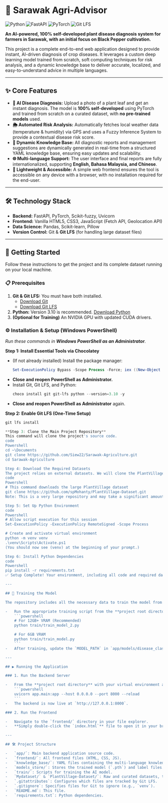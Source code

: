 # 🌿 Sarawak Agri-Advisor

![Python](https://img.shields.io/badge/Python-3.10-3776AB?style=for-the-badge&logo=python&logoColor=white)
![FastAPI](https://img.shields.io/badge/FastAPI-009688?style=for-the-badge&logo=fastapi&logoColor=white)
![PyTorch](https://img.shields.io/badge/PyTorch-EE4C2C?style=for-the-badge&logo=pytorch&logoColor=white)
![Git LFS](https://img.shields.io/badge/Git%20LFS-1.3GB-blue?style=for-the-badge&logo=git&logoColor=white)

**An AI-powered, 100% self-developed plant disease diagnosis system for farmers in Sarawak, with an initial focus on Black Pepper cultivation.**

This project is a complete end-to-end web application designed to provide instant, AI-driven diagnosis of crop diseases. It leverages a custom deep learning model trained from scratch, soft computing techniques for risk analysis, and a dynamic knowledge base to deliver accurate, localized, and easy-to-understand advice in multiple languages.

---

## ✨ Core Features

-   **📸 AI Disease Diagnosis:** Upload a photo of a plant leaf and get an instant diagnosis. The model is **100% self-developed** using PyTorch and trained from scratch on a curated dataset, with **no pre-trained models** used.
-   **🌦️ Automated Risk Analysis:** Automatically fetches local weather data (temperature & humidity) via GPS and uses a Fuzzy Inference System to provide a contextual disease risk score.
-   **📖 Dynamic Knowledge Base:** All diagnostic reports and management suggestions are dynamically generated in real-time from a structured YAML knowledge base, ensuring easy updates and scalability.
-   **🌐 Multi-language Support:** The user interface and final reports are fully internationalized, supporting **English, Bahasa Malaysia, and Chinese**.
-   **🚀 Lightweight & Accessible:** A simple web frontend ensures the tool is accessible on any device with a browser, with no installation required for the end-user.

---

## 🛠️ Technology Stack

-   **Backend:** FastAPI, PyTorch, Scikit-fuzzy, Uvicorn
-   **Frontend:** Vanilla HTML5, CSS3, JavaScript (Fetch API, Geolocation API)
-   **Data Science:** Pandas, Scikit-learn, Pillow
-   **Version Control:** Git & **Git LFS** (for handling large dataset files)

---

## 🚀 Getting Started

Follow these instructions to get the project and its complete dataset running on your local machine.

### 📋 Prerequisites

1.  **Git & Git LFS:** You must have both installed.
    -   [Download Git](https://git-scm.com/downloads)
    -   [Download Git LFS](https://git-lfs.github.com/)
2.  **Python:** Version 3.10 is recommended. [Download Python](https://www.python.org/downloads/)
3.  **(Optional for Training)** An NVIDIA GPU with updated CUDA drivers.

### ⚙️ Installation & Setup (Windows PowerShell)

*Run these commands in **Windows PowerShell as an Administrator**.*

**Step 1: Install Essential Tools via Chocolatey**
*   (If not already installed) Install the package manager:
    ```powershell
    Set-ExecutionPolicy Bypass -Scope Process -Force; iex ((New-Object System.Net.WebClient).DownloadString('https://community.chocolatey.org/install.ps1'))
    ```
*   **Close and reopen PowerShell as Administrator.**
*   Install Git, Git LFS, and Python:
    ```powershell
    choco install git git-lfs python --version=3.10 -y
    ```
*   **Close and reopen PowerShell as Administrator** again.

**Step 2: Enable Git LFS (One-Time Setup)**
```powershell
git lfs install

**Step 3: Clone the Main Project Repository**
This command will clone the project's source code.
code
Powershell
cd ~\Documents
git clone https://github.com/Siew22/Sarawak-Agriculture.git
cd Sarawak-Agriculture

Step 4: Download the Required Datasets
The project relies on external datasets. We will clone the PlantVillage-Dataset now. The other datasets (Mydataset) are already included in this repository via Git LFS.
code
Powershell
# This command downloads the large PlantVillage dataset
git clone https://github.com/spMohanty/PlantVillage-Dataset.git
Note: This is a very large repository and may take a significant amount of time to download.

Step 5: Set Up Python Environment
code
Powershell
# Allow script execution for this session
Set-ExecutionPolicy -ExecutionPolicy RemoteSigned -Scope Process

# Create and activate virtual environment
python -m venv venv
.\venv\Scripts\Activate.ps1
(You should now see (venv) at the beginning of your prompt.)

Step 6: Install Python Dependencies
code
Powershell
pip install -r requirements.txt
✅ Setup Complete! Your environment, including all code and required datasets, is now fully configured.

---

## 🔬 Training the Model

The repository includes all the necessary data to train the model from scratch.

-   Run the appropriate training script from the **project root directory**:
    ```powershell
    # For 12GB+ VRAM (Recommended)
    python train/train_model_2.py

    # For 6GB VRAM
    python train/train_model.py
    ```
-   After training, update the `MODEL_PATH` in `app/models/disease_classifier.py` to point to your new model file.

---

## ▶️ Running the Application

### 1. Run the Backend Server

-   From the **project root directory** with your virtual environment active:
    ```powershell
    uvicorn app.main:app --host 0.0.0.0 --port 8000 --reload
    ```
-   The backend is now live at `http://127.0.0.1:8000`.

### 2. Run the Frontend

-   Navigate to the `frontend/` directory in your file explorer.
-   **Simply double-click the `index.html`** file to open it in your browser.

---

## 🛠️ Project Structure

-   `app/`: Main backend application source code.
-   `frontend/`: All frontend files (HTML, CSS, JS).
-   `knowledge_base/`: YAML files containing the multi-language knowledge.
-   `models_store/`: Stores the trained model (`.pth`) and label files.
-   `train/`: Scripts for training the AI model.
-   `Mydataset/` & `PlantVillage-Dataset/`: Raw and curated datasets, tracked by **Git LFS**.
-   `.gitattributes`: Configures which files are tracked by Git LFS.
-   `.gitignore`: Specifies files for Git to ignore (e.g., `venv`).
-   `README.md`: This file.
-   `requirements.txt`: Python dependencies.
